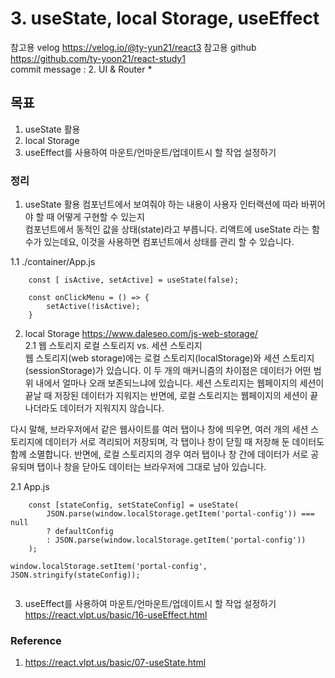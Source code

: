 # 3. useState, local Storage, useEffect

참고용 velog
https://velog.io/@ty-yun21/react3
참고용 github
https://github.com/ty-yoon21/react-study1  
commit message : 2. UI & Router *

## 목표
1. useState 활용                                           
2. local Storage
3.  useEffect를 사용하여 마운트/언마운트/업데이트시 할 작업 설정하기



### 정리
1. useState 활용
컴포넌트에서 보여줘야 하는 내용이 사용자 인터랙션에 따라 바뀌어야 할 때 어떻게 구현할 수 있는지  
컴포넌트에서 동적인 값을 상태(state)라고 부릅니다. 리액트에 useState 라는 함수가 있는데요, 이것을 사용하면 컴포넌트에서 상태를 관리 할 수 있습니다.  

1.1 ./container/App.js

```
    const [ isActive, setActive] = useState(false);

    const onClickMenu = () => {
        setActive(!isActive);
    }
```


2. local Storage
https://www.daleseo.com/js-web-storage/  
2.1 웹 스토리지
로컬 스토리지 vs. 세션 스토리지  
웹 스토리지(web storage)에는 로컬 스토리지(localStorage)와 세션 스토리지(sessionStorage)가 있습니다. 이 두 개의 매커니즘의 차이점은 데이터가 어떤 범위 내에서 얼마나 오래 보존되느냐에 있습니다. 세션 스토리지는 웹페이지의 세션이 끝날 때 저장된 데이터가 지워지는 반면에, 로컬 스토리지는 웹페이지의 세션이 끝나더라도 데이터가 지워지지 않습니다.

다시 말해, 브라우저에서 같은 웹사이트를 여러 탭이나 창에 띄우면, 여러 개의 세션 스토리지에 데이터가 서로 격리되어 저장되며, 각 탭이나 창이 닫힐 때 저장해 둔 데이터도 함께 소멸합니다. 반면에, 로컬 스토리지의 경우 여러 탭이나 창 간에 데이터가 서로 공유되며 탭이나 창을 닫아도 데이터는 브라우저에 그대로 남아 있습니다.


2.1 App.js  
```
    const [stateConfig, setStateConfig] = useState(
        JSON.parse(window.localStorage.getItem('portal-config')) === null
        ? defaultConfig
        : JSON.parse(window.localStorage.getItem('portal-config'))
    );

window.localStorage.setItem('portal-config', JSON.stringify(stateConfig));


```



3.  useEffect를 사용하여 마운트/언마운트/업데이트시 할 작업 설정하기
https://react.vlpt.us/basic/16-useEffect.html  


### Reference
1. https://react.vlpt.us/basic/07-useState.html  
